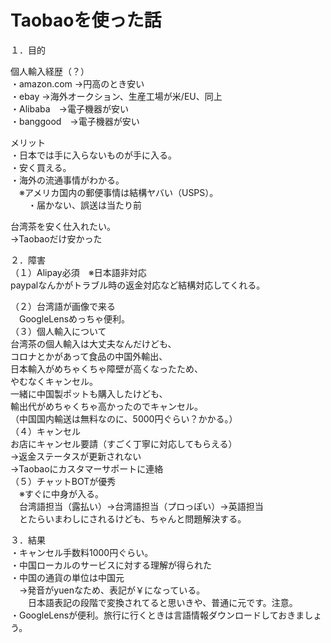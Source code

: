 # Taobaoを使った話  
  
１．目的  
  
個人輸入経歴（？）  
・amazon.com →円高のとき安い  
・ebay →海外オークション、生産工場が米/EU、同上  
・Alibaba　→電子機器が安い  
・banggood　→電子機器が安い  
  
メリット  
・日本では手に入らないものが手に入る。  
・安く買える。  
・海外の流通事情がわかる。  
　※アメリカ国内の郵便事情は結構ヤバい（USPS）。  
　　・届かない、誤送は当たり前  
  
台湾茶を安く仕入れたい。  
→Taobaoだけ安かった  
  
２．障害  
（１）Alipay必須　※日本語非対応  
paypalなんかがトラブル時の返金対応など結構対応してくれる。  
  
（２）台湾語が画像で来る  
　GoogleLensめっちゃ便利。  
（３）個人輸入について  
台湾茶の個人輸入は大丈夫なんだけども、  
コロナとかがあって食品の中国外輸出、  
日本輸入がめちゃくちゃ障壁が高くなったため、  
やむなくキャンセル。  
一緒に中国製ポットも購入したけども、  
輸出代がめちゃくちゃ高かったのでキャンセル。  
（中国国内輸送は無料なのに、5000円ぐらい？かかる。）  
（４）キャンセル  
お店にキャンセル要請（すごく丁寧に対応してもらえる）  
→返金ステータスが更新されない  
→Taobaoにカスタマーサポートに連絡  
（５）チャットBOTが優秀  
　※すぐに中身が入る。  
　台湾語担当（露払い）→台湾語担当（プロっぽい）→英語担当  
　とたらいまわしにされるけども、ちゃんと問題解決する。  
  
３．結果  
・キャンセル手数料1000円ぐらい。  
・中国ローカルのサービスに対する理解が得られた  
・中国の通貨の単位は中国元  
　→発音がyuenなため、表記が￥になっている。  
　　日本語表記の段階で変換されてると思いきや、普通に元です。注意。  
・GoogleLensが便利。旅行に行くときは言語情報ダウンロードしておきましょう。  
